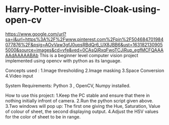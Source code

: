 # Harry-Potter-invisible-Cloak-using-open-cv
https://www.google.com/url?sa=i&url=https%3A%2F%2Fwww.pinterest.com%2Fpin%2F504684701984077876%2F&psig=AOvVaw3gfJ0upsRBdQr6_UX8JBB6&ust=1631821309055000&source=images&cd=vfe&ved=0CAsQjRxqFwoTCJiRup_egfMCFQAAAAAdAAAAABAb
This is a beginner level computer vision project implemented using opencv with python as its language.

Concepts used :
1.Image thresholding
2.Image masking
3.Space Conversion
4.Video input

System Requirements: 
Python 3 , OpenCV, Numpy installed.

How to use this project:
1.Keep the PC stable and ensure that there in nothing initially infront of camera.
2.Run the python script given above.
3.Two windows will pop up: The first one giving the Hue, Saturation, Value of colour of sheet, the second displaying output.
4.Adjust the HSV values for the color of sheet to be in range.
